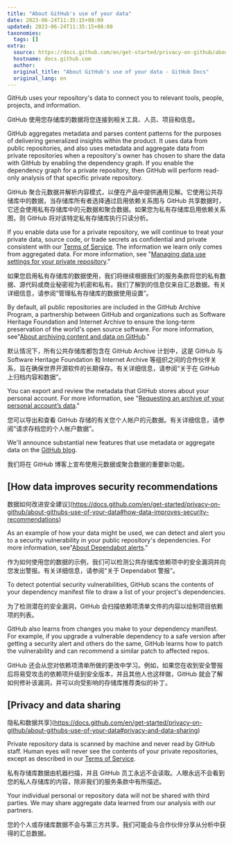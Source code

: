 ```yaml
---
title: "About GitHub's use of your data"
date: 2023-06-24T11:35:15+08:00
updated: 2023-06-24T11:35:15+08:00
taxonomies:
  tags: []
extra:
  source: https://docs.github.com/en/get-started/privacy-on-github/about-githubs-use-of-your-data
  hostname: docs.github.com
  author: 
  original_title: "About GitHub's use of your data - GitHub Docs"
  original_lang: en
---
```


GitHub uses your repository's data to connect you to relevant tools, people, projects, and information.  

GitHub 使用您存储库的数据将您连接到相关工具、人员、项目和信息。

GitHub aggregates metadata and parses content patterns for the purposes of delivering generalized insights within the product. It uses data from public repositories, and also uses metadata and aggregate data from private repositories when a repository's owner has chosen to share the data with GitHub by enabling the dependency graph. If you enable the dependency graph for a private repository, then GitHub will perform read-only analysis of that specific private repository.  

GitHub 聚合元数据并解析内容模式，以便在产品中提供通用见解。它使用公共存储库中的数据，当存储库所有者选择通过启用依赖关系图与 GitHub 共享数据时，它还会使用私有存储库中的元数据和聚合数据。如果您为私有存储库启用依赖关系图，则 GitHub 将对该特定私有存储库执行只读分析。

If you enable data use for a private repository, we will continue to treat your private data, source code, or trade secrets as confidential and private consistent with our [Terms of Service](https://docs.github.com/en/site-policy/github-terms/github-terms-of-service). The information we learn only comes from aggregated data. For more information, see "[Managing data use settings for your private repository](https://docs.github.com/en/get-started/privacy-on-github/managing-data-use-settings-for-your-private-repository)."  

如果您启用私有存储库的数据使用，我们将继续根据我们的服务条款将您的私有数据、源代码或商业秘密视为机密和私有。我们了解到的信息仅来自汇总数据。有关详细信息，请参阅“管理私有存储库的数据使用设置”。

By default, all public repositories are included in the GitHub Archive Program, a partnership between GitHub and organizations such as Software Heritage Foundation and Internet Archive to ensure the long-term preservation of the world's open source software. For more information, see"[About archiving content and data on GitHub](https://docs.github.com/en/repositories/archiving-a-github-repository/about-archiving-content-and-data-on-github#about-the-github-archive-program)."  

默认情况下，所有公共存储库都包含在 GitHub Archive 计划中，这是 GitHub 与 Software Heritage Foundation 和 Internet Archive 等组织之间的合作伙伴关系，旨在确保世界开源软件的长期保存。有关详细信息，请参阅“关于在 GitHub 上归档内容和数据”。

You can export and review the metadata that GitHub stores about your personal account. For more information, see "[Requesting an archive of your personal account’s data](https://docs.github.com/en/get-started/privacy-on-github/requesting-an-archive-of-your-personal-accounts-data)."  

您可以导出和查看 GitHub 存储的有关您个人帐户的元数据。有关详细信息，请参阅“请求存档您的个人帐户数据”。

We'll announce substantial new features that use metadata or aggregate data on the [GitHub blog](https://github.com/blog).  

我们将在 GitHub 博客上宣布使用元数据或聚合数据的重要新功能。

## [How data improves security recommendations  

数据如何改进安全建议](https://docs.github.com/en/get-started/privacy-on-github/about-githubs-use-of-your-data#how-data-improves-security-recommendations)

As an example of how your data might be used, we can detect and alert you to a security vulnerability in your public repository's dependencies. For more information, see"[About Dependabot alerts](https://docs.github.com/en/code-security/dependabot/dependabot-alerts/about-dependabot-alerts)."  

作为如何使用您的数据的示例，我们可以检测公共存储库依赖项中的安全漏洞并向您发出警报。有关详细信息，请参阅“关于 Dependabot 警报”。

To detect potential security vulnerabilities, GitHub scans the contents of your dependency manifest file to draw a list of your project's dependencies.  

为了检测潜在的安全漏洞，GitHub 会扫描依赖项清单文件的内容以绘制项目依赖项的列表。

GitHub also learns from changes you make to your dependency manifest. For example, if you upgrade a vulnerable dependency to a safe version after getting a security alert and others do the same, GitHub learns how to patch the vulnerability and can recommend a similar patch to affected repos.  

GitHub 还会从您对依赖项清单所做的更改中学习。例如，如果您在收到安全警报后将易受攻击的依赖项升级到安全版本，并且其他人也这样做，GitHub 就会了解如何修补该漏洞，并可以向受影响的存储库推荐类似的补丁。

## [Privacy and data sharing  

隐私和数据共享](https://docs.github.com/en/get-started/privacy-on-github/about-githubs-use-of-your-data#privacy-and-data-sharing)

Private repository data is scanned by machine and never read by GitHub staff. Human eyes will never see the contents of your private repositories, except as described in our [Terms of Service](https://docs.github.com/en/site-policy/github-terms/github-terms-of-service#3-access).  

私有存储库数据由机器扫描，并且 GitHub 员工永远不会读取。人眼永远不会看到您的私人存储库的内容，除非我们的服务条款中有所描述。

Your individual personal or repository data will not be shared with third parties. We may share aggregate data learned from our analysis with our partners.  

您的个人或存储库数据不会与第三方共享。我们可能会与合作伙伴分享从分析中获得的汇总数据。
